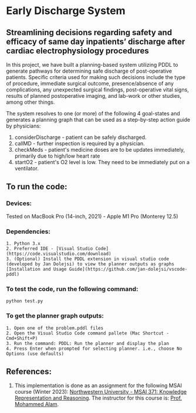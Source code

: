 # Early Discharge System
## Streamlining decisions regarding safety and efficacy of same day inpatients’ discharge after cardiac electrophysiology procedures

In this project, we have built a planning-based system utilizing PDDL to generate pathways for determining safe discharge of post-operative patients. Specific criteria used for making such decisions include the type of procedure, immediate surgical outcome, presence/absence of any complications, any unexpected surgical findings, post-operative vital signs, results of planned postoperative imaging, and lab-work or other studies, among other things.

The system resolves to one (or more) of the following 4 goal-states and generates a planning graph that can be used as a step-by-step action guide by physicians:
1. considerDischarge - patient can be safely discharged.
2. callMD - further inspection is required by a physician.
3. checkMeds - patient's medicine doses are to be updates immediately, primarily due to high/low heart rate
4. startO2 - patient's O2 level is low. They need to be immediately put on a ventilator. 

## To run the code:

### Devices:

Tested on MacBook Pro (14-inch, 2021) - Apple M1 Pro (Monterey 12.5)


### Dependencies:
```
1. Python 3.x
2. Preferred IDE - [Visual Studio Code](https://code.visualstudio.com/download)
3. (Optional) Install the PDDL extension in visual studio code (developed by Jan Dolejsi) to view the planner outputs as graphs
[Installation and Usage Guide](https://github.com/jan-dolejsi/vscode-pddl)
```

### To test the code, run the following command:

```
python test.py
```

### To get the planner graph outputs:

```
1. Open one of the problem.pddl files
2. Open the Visual Studio Code command pallete (Mac Shortcut - Cmd+Shift+P)
3. Run the command: PDDL: Run the planner and display the plan
4. Press Enter when prompted for selecting planner. i.e., choose No Options (use defaults)
```




## References:
1. This implementation is done as an assignment for the following MSAI course (Winter 2023): [Northwestern University - MSAI 371: Knowledge Representation and Reasoning](https://www.mccormick.northwestern.edu/artificial-intelligence/curriculum/descriptions/msai-371.html). The instructor for this course is: [Prof. Mohammed Alam](https://www.mccormick.northwestern.edu/research-faculty/directory/profiles/alam-mohammed.html).
